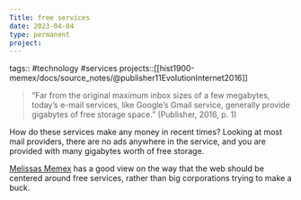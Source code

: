 ```yaml
---
Title: free services
date: 2023-04-04
type: permanent
project:
---
```


tags::  #technology #services
projects::[[hist1900-memex/docs/source_notes/@publisher11EvolutionInternet2016]]

> “Far from the original maximum inbox sizes of a few megabytes, today’s e-mail services, like Google’s Gmail service, generally provide gigabytes of free storage space.” (Publisher, 2016, p. 1) 

How do these services make any money in recent times? Looking at most mail providers, there are no ads anywhere in the service, and you are provided with many gigabytes worth of free storage.

[Melissas Memex](https://ladylovelace02.github.io/Hist1900memex/Community%20Run%20Internet/) has a good view on the way that the web should be centered around free services, rather than big corporations trying to make a buck.